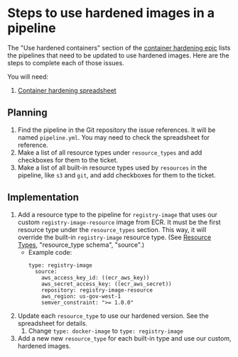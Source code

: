 # Steps to use hardened images in a pipeline

The "Use hardened containers" section of the [container hardening epic](https://github.com/cloud-gov/product/issues/1723) lists the pipelines that need to be updated to use hardened images. Here are the steps to complete each of those issues.

You will need:

1. [Container hardening spreadsheet](https://docs.google.com/spreadsheets/d/1ingzLJtGiosYH0wADDAy7iSlEh49x5na_iaZn_6xfhI/edit#gid=0)

## Planning

1. Find the pipeline in the Git repository the issue references. It will be named `pipeline.yml`. You may need to check the spreadsheet for reference.
1. Make a list of all resource types under `resource_types` and add checkboxes for them to the ticket.
1. Make a list of all built-in resource types used by `resources` in the pipeline, like `s3` and `git`, and add checkboxes for them to the ticket.

## Implementation

1. Add a resource type to the pipeline for `registry-image` that uses our custom `registry-image-resource` image from ECR. It must be the first resource type under the `resource_types` section. This way, it will override the built-in `registry-image` resource type. (See [Resource Types](https://concourse-ci.org/resource-types.html#schema.resource_type), "resource_type schema", "source".)
	* Example code:
		```
		type: registry-image
		  source:
		    aws_access_key_id: ((ecr_aws_key))
		    aws_secret_access_key: ((ecr_aws_secret))
		    repository: registry-image-resource
		    aws_region: us-gov-west-1
		    semver_constraint: ">= 1.0.0"
		```
1. Update each `resource_type` to use our hardened version. See the spreadsheet for details.
	1. Change `type: docker-image` to `type: registry-image`
1. Add a new new `resource_type` for each built-in type and use our custom, hardened images.
